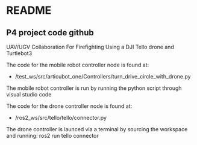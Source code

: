 # README
## P4 project code github

UAV/UGV Collaboration For Firefighting
Using a DJI Tello drone and Turtlebot3

The code for the mobile robot controller node is found at:
*   /test_ws/src/articubot_one/Controllers/turn_drive_circle_with_drone.py

The mobile robot controller is run by running the python script through visual studio code

The code for the drone controller node is found at:
*   /ros2_ws/src/tello/tello/connector.py

The drone controller is launced via a terminal by sourcing the workspace and running:
  ros2 run tello connector

